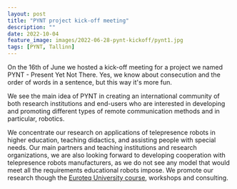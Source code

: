 ```yaml
---
layout: post
title: "PYNT project kick-off meeting"
description: ""
date: 2022-10-04
feature_image: images/2022-06-28-pynt-kickoff/pynt1.jpg
tags: [PYNT, Tallinn]
---
```


On the 16th of June we hosted a kick-off meeting for a project we named PYNT - Present Yet Not There. Yes, we know about consecution and the order of words in a sentence, but this way it's more fun.

We see the main idea of PYNT in creating an international community of both research institutions and end-users who are interested in developing and promoting different types of remote communication methods and in particular, robotics.

We concentrate our research on applications of telepresence robots in higher education, teaching didactics, and assisting people with special needs. Our main partners and teaching institutions and research organizations, we are also looking forward to developing cooperation with telepresence robots manufacturers, as we do not see any model that would meet all the requirements educational robots impose.
We promote our research though the [Euroteq University course](documents/Enhancing-Social-Interaction-in-Education-and-Business-by-using-Telepresence-Robots-ICY0032.pdf), workshops and consulting.